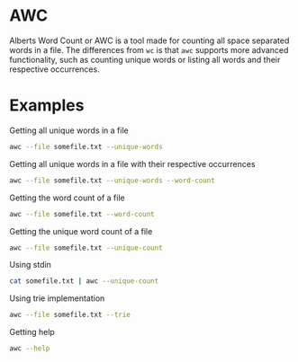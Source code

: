 # AWC
Alberts Word Count or AWC is a tool made for counting all space separated words in a file. The differences from `wc` is that `awc` supports more advanced functionality, such as counting unique words or listing all words and their respective occurrences.

# Examples
Getting all unique words in a file
```bash
awc --file somefile.txt --unique-words
```
Getting all unique words in a file with their respective occurrences
```bash
awc --file somefile.txt --unique-words --word-count
```
Getting the word count of a file
```bash
awc --file somefile.txt --word-count
```
Getting the unique word count of a file
```bash
awc --file somefile.txt --unique-count
```
Using stdin
```bash
cat somefile.txt | awc --unique-count
```
Using trie implementation
```bash
awc --file somefile.txt --trie
```
Getting help
```bash
awc --help
```


